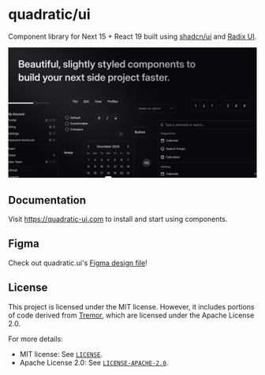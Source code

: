 # quadratic/ui

Component library for Next 15 + React 19 built using [shadcn/ui](https://ui.shadcn.com/) and [Radix UI](https://www.radix-ui.com/).

![hero](/public/og.jpg)

## Documentation

Visit https://quadratic-ui.com to install and start using components.

## Figma

Check out quadratic.ui's [Figma design file](https://www.figma.com/community/file/1351315753275186770/quadratic-ui-shadcn-ui-design-system-component-library)!

## License

This project is licensed under the MIT license. However, it includes portions of code derived from [Tremor](https://github.com/tremorlabs/tremor), which are licensed under the Apache License 2.0.

For more details:

- MIT license: See [`LICENSE`](LICENSE).
- Apache License 2.0: See [`LICENSE-APACHE-2.0`](LICENSE-APACHE-2.0).
